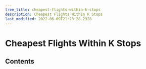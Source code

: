 ```yaml
---
tree_title: cheapest-flights-within-k-stops
description: Cheapest Flights Within K Stops
last_modified: 2022-06-09T21:23:28.2328
---
```


# Cheapest Flights Within K Stops

## Contents
